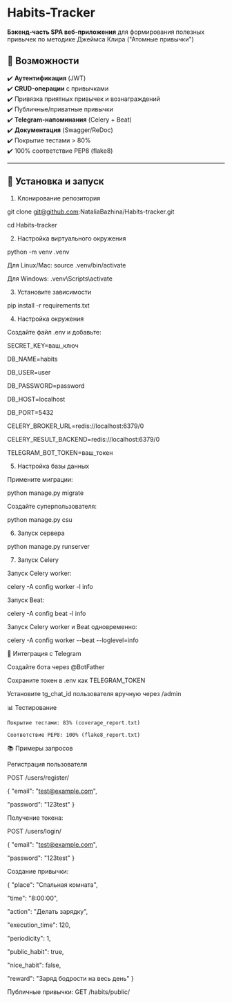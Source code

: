 # Habits-Tracker

**Бэкенд-часть SPA веб-приложения** для формирования полезных привычек по методике Джеймса Клира ("Атомные привычки")

## 📌 Возможности

✔️ **Аутентификация** (JWT)  
✔️ **CRUD-операции** с привычками  
✔️ Привязка приятных привычек и вознаграждений  
✔️ Публичные/приватные привычки  
✔️ **Telegram-напоминания** (Celery + Beat)  
✔️ **Документация** (Swagger/ReDoc)  
✔️ Покрытие тестами > 80%  
✔️ 100% соответствие PEP8 (flake8)  

---

## 🚀 Установка и запуск

1. Клонирование репозитория

git clone git@github.com:NataliaBazhina/Habits-tracker.git

cd Habits-tracker

2. Настройка виртуального окружения

python -m venv .venv

Для Linux/Mac:
source .venv/bin/activate

Для Windows:
.venv\Scripts\activate

3. Установите зависимости

pip install -r requirements.txt

4. Настройка окружения

Создайте файл .env и добавьте:

SECRET_KEY=ваш_ключ

DB_NAME=habits

DB_USER=user

DB_PASSWORD=password

DB_HOST=localhost

DB_PORT=5432


CELERY_BROKER_URL=redis://localhost:6379/0

CELERY_RESULT_BACKEND=redis://localhost:6379/0

TELEGRAM_BOT_TOKEN=ваш_токен

5. Настройка базы данных

Примените миграции:

python manage.py migrate

Создайте суперпользователя:

python manage.py csu

6. Запуск сервера

python manage.py runserver

7. Запуск Celery

Запуск Celery worker:

celery -A config worker -l info

Запуск Beat:

celery -A config beat -l info

Запуск Celery worker и Beat одновременно: 

celery -A config worker --beat --loglevel=info

🤖 Интеграция с Telegram

Создайте бота через @BotFather

Сохраните токен в .env как TELEGRAM_TOKEN

Установите tg_chat_id пользователя вручную через /admin

📊 Тестирование

    Покрытие тестами: 83% (coverage_report.txt)

    Соответствие PEP8: 100% (flake8_report.txt)

📚 Примеры запросов

Регистрация пользователя

POST /users/register/

{
  "email": "test@example.com",

  "password": "123test"
}

Получение токена:

POST /users/login/

{
  "email": "test@example.com",

  "password": "123test"
}

Создание привычки:

{
  "place": "Спальная комната",

  "time": "8:00:00",

  "action": "Делать зарядку",

  "execution_time": 120,

  "periodicity": 1,

  "public_habit": true,

  "nice_habit": false,

  "reward": "Заряд бодрости на весь день"
}


Публичные привычки:
GET /habits/public/


